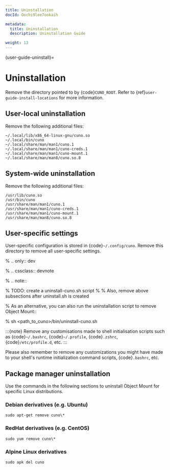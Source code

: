 ```yaml
---
title: Uninstallation
docId: Oochi9lee7ookaih

metadata:
  title: Uninstallation
  description: Uninstallation Guide

weight: 13    
---
```


(user-guide-uninstall)=

# Uninstallation

Remove the directory pointed to by {code}`CUNO_ROOT`.
Refer to {ref}`user-guide-install-locations` for more information.

## User-local uninstallation

Remove the following additional files:

```
~/.local/lib/x86_64-linux-gnu/cuno.so
~/.local/bin/cuno
~/.local/share/man/man1/cuno.1
~/.local/share/man/man1/cuno-creds.1
~/.local/share/man/man1/cuno-mount.1
~/.local/share/man/man8/cuno.so.8
```

## System-wide uninstallation

Remove the following additional files:

```
/usr/lib/cuno.so
/usr/bin/cuno
/usr/share/man/man1/cuno.1
/usr/share/man/man1/cuno-creds.1
/usr/share/man/man1/cuno-mount.1
/usr/share/man/man8/cuno.so.8
```

## User-specific settings

User-specific configuration is stored in {code}`~/.config/cuno`.
Remove this directory to remove all user-specific settings.

% .. only:: dev

% .. cssclass:: devnote

% .. note::

% TODO: create a uninstall-cuno.sh script
%
% Also, remove above subsections after uninstall.sh is created

% As an alternative, you can also run the uninstallation script to remove Object Mount::

% sh <path_to_cuno>/bin/uninstall-cuno.sh

:::{note}
Remove any customisations made to shell initialisation scripts such as {code}`~/.bashrc`, {code}`~/.profile`, {code}`.zshrc`, {code}`/etc/profile.d`, etc.
:::

Please also remember to remove any customizations you might have made to your shell's runtime initialization command scripts, {code}`.bashrc`, etc.

## Package manager uninstallation

Use the commands in the following sections to uninstall Object Mount for specific Linux distributions.

### Debian derivatives (e.g. Ubuntu)

```console
sudo apt-get remove cuno\*
```

### RedHat derivatives (e.g. CentOS)

```console
sudo yum remove cuno\*
```

### Alpine Linux derivatives

```console
sudo apk del cuno
```

